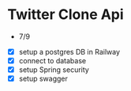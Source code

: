 # Twitter Clone Api
 - 7/9
  * [x] setup a postgres DB in Railway
  * [x] connect to database
  * [x] setup Spring security 
  * [x] setup swagger
